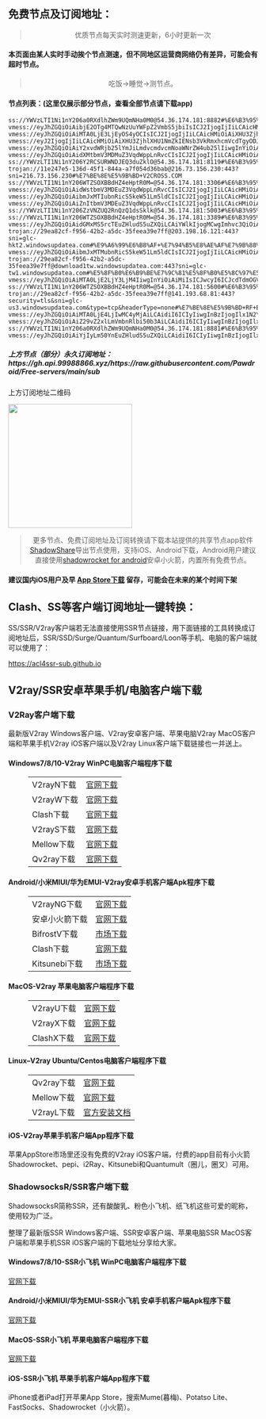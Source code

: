 
<h2>免费节点及订阅地址：</h2>
<blockquote>
<p style="text-align: center;">优质节点每天实时测速更新，6小时更新一次</p>
</blockquote>
<h4>本页面由某人实时手动挨个节点测速，但不同地区运营商网络仍有差异，可能会有超时节点。</h4>
<blockquote>
<p style="text-align: center;">吃饭->睡觉->测节点。</p>
</blockquote>
<h4>节点列表：(这里仅展示部分节点，查看全部节点请下载app)</h4>

```ss://YWVzLTI1Ni1nY206VEV6amZBWXEySWp0dW9T@54.36.174.181:6697#%E6%B3%95%E5%9B%BD+%E6%A0%BC%E6%8B%89%E6%B2%83%E5%88%A9%E8%AE%B7OVH%E6%95%B0%E6%8D%AE%E4%B8%AD%E5%BF%83
ss://YWVzLTI1Ni1nY206a0RXdlhZWm9UQmNHa0M0@54.36.174.181:8882#%E6%B3%95%E5%9B%BD+%E6%A0%BC%E6%8B%89%E6%B2%83%E5%88%A9%E8%AE%B7OVH%E6%95%B0%E6%8D%AE%E4%B8%AD%E5%BF%83
vmess://eyJhZGQiOiAibjE2OTg4MTQwNzUuYWFpZ2VmbS5jbiIsICJ2IjogIjIiLCAicHMiOiAiXHU5OTk5XHU2ZTJmIFx1OTYzZlx1OTFjY1x1NGU5MSIsICJwb3J0IjogNDQzLCAiaWQiOiAiZjVkMWU2MzgtZjc4ZC00ZTFiLTkwYWYtY2M3OTQ0ZWEyZGUwIiwgImFpZCI6ICIwIiwgIm5ldCI6ICJ3cyIsICJ0eXBlIjogIiIsICJob3N0IjogIm4xNjk4ODE0MDc1LmFhaWdlZm0uY24iLCAicGF0aCI6ICIvIiwgInRscyI6ICJ0bHMifQ==
vmess://eyJhZGQiOiAiMTA0LjE3LjEyOS4yOCIsICJ2IjogIjIiLCAicHMiOiAiXHU3ZjhlXHU1NmZkIENsb3VkRmxhcmVcdTgyODJcdTcwYjkiLCAicG9ydCI6IDgwODAsICJpZCI6ICI5NDI0MjEwOS0wOTMwLTQyN2YtZjg5OS0xNWQzNDAyMTEzMGMiLCAiYWlkIjogIjAiLCAibmV0IjogIndzIiwgInR5cGUiOiAiIiwgImhvc3QiOiAiZXUyLm9wZW54YWkubGluayIsICJwYXRoIjogIi8iLCAidGxzIjogIiJ9
vmess://eyJ2IjogIjIiLCAicHMiOiAiXHU3ZjhlXHU1NmZkIENsb3VkRmxhcmVcdTgyODJcdTcwYjkiLCAiYWRkIjogIjE3Mi42Ny4xODQuMTMiLCAicG9ydCI6ICI4MCIsICJpZCI6ICI1NjI3OGExYS1jN2NjLTQ1OWYtYjAwYy0zMDM3ZTRmOTk1OTAiLCAiYWlkIjogIjAiLCAic2N5IjogImF1dG8iLCAibmV0IjogIndzIiwgInR5cGUiOiAibm9uZSIsICJob3N0IjogImNjMi5zaGFiaWppY2hhbmcuY29tIiwgInBhdGgiOiAiLyIsICJ0bHMiOiAiIiwgInNuaSI6ICIiLCAiYWxwbiI6ICIifQ==
vmess://eyJhZGQiOiAiY2xvdWRjb25lYmJiLmdvcmdvcmNoaWNrZW4ub25lIiwgInYiOiAiMiIsICJwcyI6ICJcdTdmOGVcdTU2ZmQgQ2xvdWRGbGFyZVx1ODI4Mlx1NzBiOSIsICJwb3J0IjogODQ0MywgImlkIjogImFhMGM0NzQ0LTk1NjgtNGJlZS1hMDhiLTczNjY4YTliMmE0MiIsICJhaWQiOiAiMCIsICJuZXQiOiAid3MiLCAidHlwZSI6ICIiLCAiaG9zdCI6ICJjbG91ZGNvbmViYmIuZ29yZ29yY2hpY2tlbi5vbmUiLCAicGF0aCI6ICIvY2xvdWRjb25lYmJiIiwgInRscyI6ICJ0bHMifQ==
vmess://eyJhZGQiOiAidXMtbmV3MDMuZ3VqdWppLnRvcCIsICJ2IjogIjIiLCAicHMiOiAiXHU3ZjhlXHU1NmZkIENsb3VkRmxhcmVcdTgyODJcdTcwYjkiLCAicG9ydCI6IDgwODAsICJpZCI6ICJkYmEyMGRhOS00MGU3LTQ4YmEtOGM5OS1lMjRlYzg0ODM2YTAiLCAiYWlkIjogIjAiLCAibmV0IjogIndzIiwgInR5cGUiOiAiIiwgImhvc3QiOiAidXMtbmV3MDMuZ3VqdWppLnRvcCIsICJwYXRoIjogIi8iLCAidGxzIjogIiIsICJzbmkiOiAiIiwgImFscG4iOiAiIiwgImZwIjogIiIsICJzY3kiOiAiIn0=
ss://YWVzLTI1Ni1nY206Y2RCSURWNDJEQ3duZklO@54.36.174.181:8119#%E6%B3%95%E5%9B%BD+%E6%A0%BC%E6%8B%89%E6%B2%83%E5%88%A9%E8%AE%B7OVH%E6%95%B0%E6%8D%AE%E4%B8%AD%E5%BF%83
trojan://11e247e5-136d-45f1-844a-a7f054d36bab@216.73.156.230:443?sni=216.73.156.230#%E7%BE%8E%E5%9B%BD+V2CROSS.COM
ss://YWVzLTI1Ni1nY206WTZSOXBBdHZ4eHptR0M=@54.36.174.181:3306#%E6%B3%95%E5%9B%BD+%E6%A0%BC%E6%8B%89%E6%B2%83%E5%88%A9%E8%AE%B7OVH%E6%95%B0%E6%8D%AE%E4%B8%AD%E5%BF%83
vmess://eyJhZGQiOiAidWstbmV3MDEuZ3VqdWppLnRvcCIsICJ2IjogIjIiLCAicHMiOiAiXHU3ZjhlXHU1NmZkIENsb3VkRmxhcmVcdTgyODJcdTcwYjkiLCAicG9ydCI6IDgwODAsICJpZCI6ICJkYmEyMGRhOS00MGU3LTQ4YmEtOGM5OS1lMjRlYzg0ODM2YTAiLCAiYWlkIjogIjAiLCAibmV0IjogIndzIiwgInR5cGUiOiAiIiwgImhvc3QiOiAidWstbmV3MDEuZ3VqdWppLnRvcCIsICJwYXRoIjogIi8iLCAidGxzIjogIiIsICJzbmkiOiAiIiwgImFscG4iOiAiIiwgImZwIjogIiIsICJzY3kiOiAiIn0=
vmess://eyJhZGQiOiAibmJxMTIubnRicS5keW51Lm5ldCIsICJ2IjogIjIiLCAicHMiOiAiXHU1M2YwXHU2ZTdlXHU3NzAxIFx1NGUyZFx1NTM0ZVx1NzUzNVx1NGZlMShIaU5ldClcdTY1NzBcdTYzNmVcdTRlMmRcdTVmYzMiLCAicG9ydCI6IDQ0MywgImlkIjogIjQyMjQ2NTUyLWQ3NzgtNDQwZi1iYmI1LThmMGYxNDEzOWM1MCIsICJhaWQiOiAiMCIsICJuZXQiOiAid3MiLCAidHlwZSI6ICIiLCAiaG9zdCI6ICIiLCAicGF0aCI6ICIvYjEyIiwgInRscyI6ICJ0bHMifQ==
vmess://eyJhZGQiOiAiZnItbmV3MDEuZ3VqdWppLnRvcCIsICJ2IjogIjIiLCAicHMiOiAiXHU3ZjhlXHU1NmZkIENsb3VkRmxhcmVcdTgyODJcdTcwYjkiLCAicG9ydCI6IDgwODAsICJpZCI6ICJkYmEyMGRhOS00MGU3LTQ4YmEtOGM5OS1lMjRlYzg0ODM2YTAiLCAiYWlkIjogIjAiLCAibmV0IjogIndzIiwgInR5cGUiOiAiIiwgImhvc3QiOiAiZnItbmV3MDEuZ3VqdWppLnRvcCIsICJwYXRoIjogIi8iLCAidGxzIjogIiJ9
ss://YWVzLTI1Ni1nY206ZzVNZUQ2RnQzQ1dsSklk@54.36.174.181:5003#%E6%B3%95%E5%9B%BD+%E6%A0%BC%E6%8B%89%E6%B2%83%E5%88%A9%E8%AE%B7OVH%E6%95%B0%E6%8D%AE%E4%B8%AD%E5%BF%83
ss://YWVzLTI1Ni1nY206WTZSOXBBdHZ4eHptR0M=@54.36.174.181:3389#%E6%B3%95%E5%9B%BD+%E6%A0%BC%E6%8B%89%E6%B2%83%E5%88%A9%E8%AE%B7OVH%E6%95%B0%E6%8D%AE%E4%B8%AD%E5%BF%83
vmess://eyJhZGQiOiAidGMxMS5rcTEuZHludS5uZXQiLCAiYWlkIjogMCwgImhvc3QiOiAidGMxMS5rcTEuZHludS5uZXQiLCAiaWQiOiAiNjE1MmRhYjItNWEwOS00NGZlLTljMTQtM2VjZTlkYmJjNGI4IiwgIm5ldCI6ICJ3cyIsICJwYXRoIjogIi92YnViMSIsICJwb3J0IjogNDQzLCAicHMiOiAiXHU1M2YwXHU2ZTdlXHU3NzAxXHU1M2YwXHU0ZTJkXHU1ZTAyIFx1NGUyZFx1NTM0ZVx1NzUzNVx1NGZlMSIsICJ0bHMiOiAidGxzIiwgInR5cGUiOiAiYXV0byIsICJzZWN1cml0eSI6ICJhdXRvIiwgInNraXAtY2VydC12ZXJpZnkiOiB0cnVlLCAic25pIjogIiJ9
trojan://29ea82cf-f956-42b2-a5dc-35feea39e7ff@203.198.16.121:443?sni=glc-hkt2.windowsupdatea.com#%E9%A6%99%E6%B8%AF+%E7%94%B5%E8%AE%AF%E7%9B%88%E7%A7%91%E6%9C%89%E9%99%90%E5%85%AC%E5%8F%B8
vmess://eyJhZGQiOiAibmJxMTMubnRicS5keW51Lm5ldCIsICJ2IjogIjIiLCAicHMiOiAiXHU1M2YwXHU2ZTdlXHU3NzAxXHU1M2YwXHU1MzE3XHU1ZTAyIFx1NGUyZFx1NTM0ZVx1NzUzNVx1NGZlMSIsICJwb3J0IjogNDQzLCAiaWQiOiAiZDZiYzUzOGQtMjQ5Ni00ODE4LWIxNjAtMmQ1ODc1YmE5YTkxIiwgImFpZCI6ICIwIiwgIm5ldCI6ICJ3cyIsICJ0eXBlIjogIiIsICJob3N0IjogIiIsICJwYXRoIjogIi9iMTMiLCAidGxzIjogInRscyJ9
trojan://29ea82cf-f956-42b2-a5dc-35feea39e7ff@download1tw.windowsupdatea.com:443?sni=glc-tw1.windowsupdatea.com#%E5%8F%B0%E6%B9%BE%E7%9C%81%E5%8F%B0%E5%8C%97%E5%B8%82+%E4%B8%AD%E5%8D%8E%E7%94%B5%E4%BF%A1
vmess://eyJhZGQiOiAiMTA0LjE2LjY3LjM4IiwgInYiOiAiMiIsICJwcyI6ICJcdTdmOGVcdTU2ZmQgQ2xvdWRGbGFyZVx1ODI4Mlx1NzBiOSIsICJwb3J0IjogNDQzLCAiaWQiOiAiMDNmY2M2MTgtYjkzZC02Nzk2LTZhZWQtOGEzOGM5NzVkNTgxIiwgImFpZCI6ICIwIiwgIm5ldCI6ICJ3cyIsICJ0eXBlIjogIiIsICJob3N0IjogImFsdnZpbi5jbGljayIsICJwYXRoIjogImxpbmt2d3MiLCAidGxzIjogInRscyJ9
ss://YWVzLTI1Ni1nY206WTZSOXBBdHZ4eHptR0M=@54.36.174.181:5600#%E6%B3%95%E5%9B%BD+%E6%A0%BC%E6%8B%89%E6%B2%83%E5%88%A9%E8%AE%B7OVH%E6%95%B0%E6%8D%AE%E4%B8%AD%E5%BF%83
trojan://29ea82cf-f956-42b2-a5dc-35feea39e7ff@141.193.68.81:443?security=tls&sni=glc-us3.windowsupdatea.com&type=tcp&headerType=none#%E7%BE%8E%E5%9B%BD+RF+Engineering
vmess://eyJhZGQiOiAiMTA0LjE4LjIwMC4yMjAiLCAidiI6ICIyIiwgInBzIjogIlx1N2Y4ZVx1NTZmZCBDbG91ZEZsYXJlXHU4MjgyXHU3MGI5IiwgInBvcnQiOiA0NDMsICJpZCI6ICIwM2ZjYzYxOC1iOTNkLTY3OTYtNmFlZC04YTM4Yzk3NWQ1ODEiLCAiYWlkIjogIjAiLCAibmV0IjogIndzIiwgInR5cGUiOiAiIiwgImhvc3QiOiAib2N0YXZpLmNmZCIsICJwYXRoIjogImxpbmt2d3MiLCAidGxzIjogInRscyJ9
vmess://eyJhZGQiOiAiZ29vZ2xlLmVmbnRlbi50b3AiLCAidiI6ICIyIiwgInBzIjogIlx1NWRmNFx1ODk3Zlx1NTcyM1x1NGZkZFx1N2Y1NyBDbG91ZEZsYXJlXHU4MjgyXHU3MGI5IiwgInBvcnQiOiA0NDMsICJpZCI6ICI1ZjJlYTUzMS0yOWU0LTQ4MzYtYzYwYS1hNzM5YjhlNmIwYTMiLCAiYWlkIjogIjAiLCAibmV0IjogIndzIiwgInR5cGUiOiAiIiwgImhvc3QiOiAia2luZy50dXJibzAyMS5saW5rIiwgInBhdGgiOiAiLzVmMmVhNTMxLTI5ZTQtNDgzNi1jNjBhLWE3MzliOGU2YjBhMyIsICJ0bHMiOiAidGxzIn0=
ss://YWVzLTI1Ni1nY206a0RXdlhZWm9UQmNHa0M0@54.36.174.181:8881#%E6%B3%95%E5%9B%BD+%E6%A0%BC%E6%8B%89%E6%B2%83%E5%88%A9%E8%AE%B7OVH%E6%95%B0%E6%8D%AE%E4%B8%AD%E5%BF%83
vmess://eyJhZGQiOiAiYjIyLm50YnEuZHludS5uZXQiLCAidiI6ICIyIiwgInBzIjogIlx1NTNmMFx1NmU3ZVx1NzcwMVx1Njg0M1x1NTZlZFx1NWUwMiBcdTRlMmRcdTUzNGVcdTc1MzVcdTRmZTEiLCAicG9ydCI6IDQ0MywgImlkIjogImQ2YmM1MzhkLTI0OTYtNDgxOC1iMTYwLTJkNTg3NWJhOWE5MSIsICJhaWQiOiAiMCIsICJuZXQiOiAid3MiLCAidHlwZSI6ICIiLCAiaG9zdCI6ICJiMjIubnRicS5keW51Lm5ldCIsICJwYXRoIjogIi9iMjIiLCAidGxzIjogInRscyJ9
```
<h5>上方节点（部分）永久订阅地址：https://gh.api.99988866.xyz/https://raw.githubusercontent.com/Pawdroid/Free-servers/main/sub</h5>
<p>上方订阅地址二维码</p>
<img src='https://raw.githubusercontent.com/Pawdroid/Free-servers/main/sub.png' width=250 height=250>
<blockquote style='text-align: center;'>更多节点、免费订阅地址及订阅转换请下载本站提供的共享节点app软件<a href='https://shadowsharing.com'>ShadowShare</a>导出节点使用，支持iOS、Android下载，Android用户建议直接使用<a href='https://github.com/Pawdroid/shadowrocket_for_android'>shadowrocket for android</a>安卓小火箭，内置所有免费节点。</blockquote>
<h4>建议国内iOS用户及早 <a href='https://apps.apple.com/cn/app/shadowshare/id1612647259'>App Store下载</a> 留存，可能会在未来的某个时间下架</h4>

<div class="nv-content-wrap entry-content">
<h2>Clash、SS等客户端订阅地址一键转换：</h2>
<p>SS/SSR/V2ray客户端若无法直接使用SSR节点链接，用下面链接的工具转换成订阅地址后，SSR/SSD/Surge/Quantum/Surfboard/Loon等手机、电脑的客户端就可以使用了：</p>
<p><a href="https://acl4ssr-sub.github.io" target="_blank" rel="noreferrer noopener nofollow">https://acl4ssr-sub.github.io</a></p>
<h2>V2ray/SSR安卓苹果手机/电脑客户端下载</h2>
<h3>V2Ray客户端下载</h3>
<p>最新版V2ray Windows客户端、V2ray安卓客户端、苹果电脑V2ray MacOS客户端和苹果手机V2ray iOS客户端以及V2ray Linux客户端下载链接也一并送上。</p>
<h4>Windows7/8/10-<strong>V2ray WinPC电脑客户端</strong>程序下载</h4>
<figure class="wp-block-table alignwide is-style-stripes"><table><tbody><tr><td>V2rayN下载</td><td><a href="https://github.com/2dust/v2rayN/releases" target="_blank" rel="noreferrer noopener">官网下载</a></td></tr><tr><td>V2rayW下载</td><td><a href="https://github.com/Cenmrev/V2RayW/releases" target="_blank" rel="noreferrer noopener">官网下载</a></td></tr><tr><td>Clash下载</td><td><a href="https://github.com/Fndroid/clash_for_windows_pkg/releases" target="_blank" rel="noreferrer noopener">官网下载</a></td></tr><tr><td>V2rayS下载</td><td><a href="https://github.com/Shinlor/V2RayS/releases" target="_blank" rel="noreferrer noopener">官网下载</a></td></tr><tr><td>Mellow下载</td><td><a href="https://github.com/mellow-io/mellow/releases" target="_blank" rel="noreferrer noopener">官网下载</a></td></tr><tr><td>Qv2ray下载</td><td><a href="https://github.com/Qv2ray/Qv2ray" target="_blank" rel="noreferrer noopener">官网下载</a></td></tr></tbody></table></figure>
<h4><strong>Android/小米MIUI/华为EMUI-V2ray安卓手机客户端</strong>Apk程序下载</h4>
<figure class="wp-block-table alignwide is-style-stripes"><table><tbody><tr><td>V2rayNG下载</td><td><a href="https://github.com/2dust/v2rayNG/releases" target="_blank" rel="noreferrer noopener">官网下载</a></td></tr><tr><td>安卓小火箭下载</td><td><a href="https://github.com/Pawdroid/shadowrocket_for_android/releases" target="_blank" rel="noreferrer noopener">官网下载</a></td></tr><tr><td>BifrostV下载</td><td><a rel="noreferrer noopener" href="https://www.appsapk.com/downloading/latest/com.github.dawndiy.bifrostv-0.6.8.apk" target="_blank">市场下载</a></td></tr><tr><td>Clash下载</td><td><a href="https://github.com/Kr328/ClashForAndroid/releases" target="_blank" rel="noreferrer noopener">官网下载</a></td></tr><tr><td>Kitsunebi下载</td><td><a rel="noreferrer noopener" href="https://apkpure.com/kitsunebi/fun.kitsunebi.kitsunebi4android" target="_blank">市场下载</a></td></tr></tbody></table></figure>
<h4><strong>MacOS-V2ray <strong>苹果电脑</strong>客户端</strong>程序下载</h4>
<figure class="wp-block-table alignwide is-style-stripes"><table><tbody><tr><td>V2rayU下载</td><td><a href="https://github.com/yanue/V2rayU/releases" target="_blank" rel="noreferrer noopener">官网下载</a></td></tr><tr><td>V2rayX下载</td><td><a href="https://github.com/Cenmrev/V2RayX/releases" target="_blank" rel="noreferrer noopener">官网下载</a></td></tr><tr><td>ClashX下载</td><td><a href="https://github.com/yichengchen/clashX/releases" target="_blank" rel="noreferrer noopener">官网下载</a></td></tr></tbody></table></figure>
<h4><strong>Linux</strong>–<strong>V2ray Ubuntu/Centos电脑客户端</strong>程序下载</h4>
<figure class="wp-block-table alignwide is-style-stripes"><table><tbody><tr><td>Qv2ray下载</td><td><a href="https://github.com/Qv2ray/Qv2ray" target="_blank" rel="noreferrer noopener">官网下载</a></td></tr><tr><td>Mellow下载</td><td><a href="https://github.com/mellow-io/mellow/releases" target="_blank" rel="noreferrer noopener">官网下载</a></td></tr><tr><td>V2rayL下载</td><td><a rel="noreferrer noopener" href="https://github.com/jiangxufeng/v2rayL" target="_blank">官方安装文档</a></td></tr></tbody></table></figure>
<h4>iOS-<strong>V2ray苹果<strong>手机客户端</strong>App程序</strong>下载</h4>
<p>苹果AppStore市场里还没有免费的V2ray iOS客户端，付费的app目前有小火箭Shadowrocket、pepi、i2Ray、Kitsunebi和Quantumult（圈儿，圈叉）可用。</p>
<h3>ShadowsocksR/SSR客户端下载</h3>
<p>ShadowsocksR简称SSR，还有酸酸乳、粉色小飞机、纸飞机这些可爱的昵称，使用较为广泛。</p>
<p>整理了最新版SSR Windows客户端、SSR安卓客户端、苹果电脑SSR MacOS客户端和苹果手机SSR iOS客户端的下载地址分享给大家。</p>
<h4><strong>Windows7/8/10-<strong>SSR小飞机 WinPC电脑客户端</strong>程序下载</strong></h4>
<p><a rel="noreferrer noopener" href="https://github.com/shadowsocksrr/shadowsocksr-csharp/releases" target="_blank">官网下载</a></p>
<h4><strong><strong>Android/小米MIUI/华为EMUI-SSR小飞机 安卓手机客户端</strong>Apk程序下载</strong></h4>
<p><a rel="noreferrer noopener" href="https://github.com/shadowsocksrr/shadowsocksr-android/releases" target="_blank">官网下载</a></p>
<h4><strong><strong>MacOS-SSR小飞机 苹果电脑客户端</strong>程序下载</strong></h4>
<p><a href="https://github.com/qinyuhang/ShadowsocksX-NG-R/releases" target="_blank" rel="noreferrer noopener">官网下载</a></p>
<h4><strong>iOS-<strong>SSR小飞机 苹果手机客户端App程序</strong></strong>下载</h4>
<p>iPhone或者iPad打开苹果App Store，搜索Mume(暮梅)、Potatso Lite、FastSocks、Shadowrocket（小火箭）。</p>
